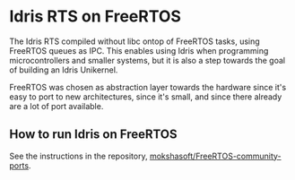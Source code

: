 # Idris RTS on FreeRTOS
The Idris RTS compiled without libc ontop of FreeRTOS tasks, using FreeRTOS queues as IPC. This
enables using Idris when programming microcontrollers and smaller systems, but it is also a step
towards the goal of building an Idris Unikernel.

FreeRTOS was chosen as abstraction layer towards the hardware since it's easy to port to new
architectures, since it's small, and since there already are a lot of port available.

## How to run Idris on FreeRTOS
See the instructions in the repository,
[mokshasoft/FreeRTOS-community-ports](https://github.com/mokshasoft/FreeRTOS-community-ports/tree/master/Demo/ARM926ejs-GCC-Idris).
